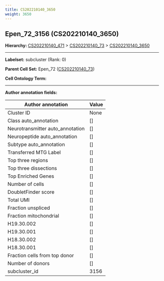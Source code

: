 ```yaml
---
title: CS202210140_3650
weight: 3650
---
```

## Epen_72_3156 (CS202210140_3650)
<b>Hierarchy: </b>
[CS202210140_471](../CS202210140_471) >
[CS202210140_73](../CS202210140_73) >
[CS202210140_3650](../CS202210140_3650)

---


**Labelset:** subcluster (Rank: 0)

**Parent Cell Set:** Epen_72 ([CS202210140_73](../CS202210140_73))



**Cell Ontology Term:** 

[MARKER GENES.]: #


---

[TRANSFERRED ANNOTATIONS.]: #


[AUTHOR ANNOTATION FIELDS.]: #


**Author annotation fields:**

| Author annotation | Value |
|-------------------|-------|
|Cluster ID|None|
|Class auto_annotation|[]|
|Neurotransmitter auto_annotation|[]|
|Neuropeptide auto_annotation|[]|
|Subtype auto_annotation|[]|
|Transferred MTG Label|[]|
|Top three regions|[]|
|Top three dissections|[]|
|Top Enriched Genes|[]|
|Number of cells|[]|
|DoubletFinder score|[]|
|Total UMI|[]|
|Fraction unspliced|[]|
|Fraction mitochondrial|[]|
|H19.30.002|[]|
|H19.30.001|[]|
|H18.30.002|[]|
|H18.30.001|[]|
|Fraction cells from top donor|[]|
|Number of donors|[]|
|subcluster_id|3156|

